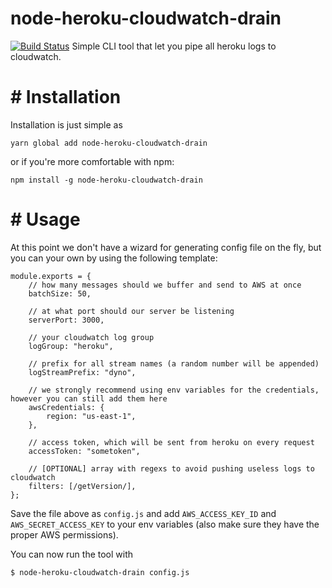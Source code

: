 node-heroku-cloudwatch-drain
============

[![Build Status](https://travis-ci.org/deepsyx/node-heroku-cloudwatch-drain.svg?branch=master)](https://travis-ci.org/deepsyx/node-heroku-cloudwatch-drain)
Simple CLI tool that let you pipe all heroku logs to cloudwatch.

# # Installation

Installation is just simple as

    yarn global add node-heroku-cloudwatch-drain
    
or if you're more comfortable with npm:

    npm install -g node-heroku-cloudwatch-drain
    
# # Usage

At this point we don't have a wizard for generating config file on the fly, but you can your own by using the following template:

    module.exports = {
        // how many messages should we buffer and send to AWS at once
    	batchSize: 50,
    	
    	// at what port should our server be listening
    	serverPort: 3000,
    	
    	// your cloudwatch log group
    	logGroup: "heroku",
    	
    	// prefix for all stream names (a random number will be appended)
    	logStreamPrefix: "dyno",
    	
    	// we strongly recommend using env variables for the credentials, however you can still add them here
    	awsCredentials: {
    		region: "us-east-1",
    	},
    	
    	// access token, which will be sent from heroku on every request
    	accessToken: "sometoken",
    	
    	// [OPTIONAL] array with regexs to avoid pushing useless logs to cloudwatch
    	filters: [/getVersion/],
    };

Save the file above as `config.js` and add `AWS_ACCESS_KEY_ID` and `AWS_SECRET_ACCESS_KEY` to your env variables (also make sure they have the proper AWS permissions).

You can now run the tool with

    $ node-heroku-cloudwatch-drain config.js